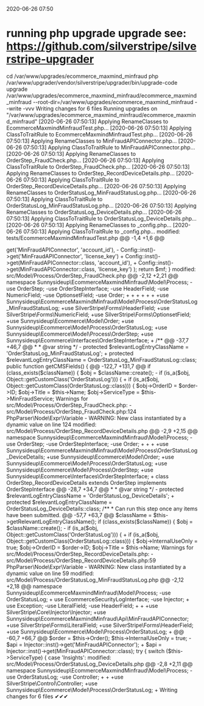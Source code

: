 2020-06-26 07:50

# running php upgrade upgrade see: https://github.com/silverstripe/silverstripe-upgrader
cd /var/www/upgrades/ecommerce_maxmind_minfraud
php /var/www/upgrader/vendor/silverstripe/upgrader/bin/upgrade-code upgrade /var/www/upgrades/ecommerce_maxmind_minfraud/ecommerce_maxmind_minfraud  --root-dir=/var/www/upgrades/ecommerce_maxmind_minfraud --write -vvv
Writing changes for 6 files
Running upgrades on "/var/www/upgrades/ecommerce_maxmind_minfraud/ecommerce_maxmind_minfraud"
[2020-06-26 07:50:13] Applying RenameClasses to EcommerceMaxmindMinfraudTest.php...
[2020-06-26 07:50:13] Applying ClassToTraitRule to EcommerceMaxmindMinfraudTest.php...
[2020-06-26 07:50:13] Applying RenameClasses to MinFraudAPIConnector.php...
[2020-06-26 07:50:13] Applying ClassToTraitRule to MinFraudAPIConnector.php...
[2020-06-26 07:50:13] Applying RenameClasses to OrderStep_FraudCheck.php...
[2020-06-26 07:50:13] Applying ClassToTraitRule to OrderStep_FraudCheck.php...
[2020-06-26 07:50:13] Applying RenameClasses to OrderStep_RecordDeviceDetails.php...
[2020-06-26 07:50:13] Applying ClassToTraitRule to OrderStep_RecordDeviceDetails.php...
[2020-06-26 07:50:13] Applying RenameClasses to OrderStatusLog_MinFraudStatusLog.php...
[2020-06-26 07:50:13] Applying ClassToTraitRule to OrderStatusLog_MinFraudStatusLog.php...
[2020-06-26 07:50:13] Applying RenameClasses to OrderStatusLog_DeviceDetails.php...
[2020-06-26 07:50:13] Applying ClassToTraitRule to OrderStatusLog_DeviceDetails.php...
[2020-06-26 07:50:13] Applying RenameClasses to _config.php...
[2020-06-26 07:50:13] Applying ClassToTraitRule to _config.php...
modified:	tests/EcommerceMaxmindMinfraudTest.php
@@ -1,4 +1,6 @@
 <?php
+
+use SilverStripe\Dev\SapphireTest;

 class EcommerceMaxmindMinfraudTest extends SapphireTest
 {

modified:	src/Api/MinFraudAPIConnector.php
@@ -2,12 +2,19 @@

 namespace Sunnysideup\EcommerceMaxmindMinfraud\Api;

-use ViewableData;
+
 use MinFraud;
-use Config;
-use Director;
-use OrderStatusLog_DeviceDetails;
-use DataObject;
+
+
+
+
+use SilverStripe\Core\Config\Config;
+use Sunnysideup\EcommerceMaxmindMinfraud\Api\MinFraudAPIConnector;
+use SilverStripe\Control\Director;
+use Sunnysideup\EcommerceMaxmindMinfraud\Model\Process\OrderStatusLog_DeviceDetails;
+use SilverStripe\ORM\DataObject;
+use SilverStripe\Core\Config\Configurable;
use SilverStripe\Core\Extensible;
use SilverStripe\Core\Injector\Injectable;
+



@@ -39,8 +46,8 @@
     public function getConnection()
     {
         $mf = new MinFraud(
-            Config::inst()->get('MinFraudAPIConnector', 'account_id'),
-            Config::inst()->get('MinFraudAPIConnector', 'license_key')
+            Config::inst()->get(MinFraudAPIConnector::class, 'account_id'),
+            Config::inst()->get(MinFraudAPIConnector::class, 'license_key')
         );
         return $mf;
     }

modified:	src/Model/Process/OrderStep_FraudCheck.php
@@ -2,12 +2,21 @@

 namespace Sunnysideup\EcommerceMaxmindMinfraud\Model\Process;

-use OrderStep;
-use OrderStepInterface;
-use HeaderField;
-use NumericField;
-use OptionsetField;
-use Order;
+
+
+
+
+
+
+use Sunnysideup\EcommerceMaxmindMinfraud\Model\Process\OrderStatusLog_MinFraudStatusLog;
+use SilverStripe\Forms\HeaderField;
+use SilverStripe\Forms\NumericField;
+use SilverStripe\Forms\OptionsetField;
+use Sunnysideup\Ecommerce\Model\Order;
+use Sunnysideup\Ecommerce\Model\Process\OrderStatusLog;
+use Sunnysideup\Ecommerce\Model\Process\OrderStep;
+use Sunnysideup\Ecommerce\Interfaces\OrderStepInterface;
+


 /**
@@ -37,7 +46,7 @@
      *
      * @var string
      */
-    protected $relevantLogEntryClassName = 'OrderStatusLog_MinFraudStatusLog';
+    protected $relevantLogEntryClassName = OrderStatusLog_MinFraudStatusLog::class;

     public function getCMSFields()
     {
@@ -122,7 +131,7 @@

         if (class_exists($className)) {
             $obj = $className::create();
-            if (is_a($obj, Object::getCustomClass('OrderStatusLog'))) {
+            if (is_a($obj, Object::getCustomClass(OrderStatusLog::class))) {
                 $obj->OrderID = $order->ID;
                 $obj->Title = $this->Name;
                 $obj->ServiceType = $this->MinFraudService;

Warnings for src/Model/Process/OrderStep_FraudCheck.php:
 - src/Model/Process/OrderStep_FraudCheck.php:124 PhpParser\Node\Expr\Variable
 - WARNING: New class instantiated by a dynamic value on line 124

modified:	src/Model/Process/OrderStep_RecordDeviceDetails.php
@@ -2,9 +2,15 @@

 namespace Sunnysideup\EcommerceMaxmindMinfraud\Model\Process;

-use OrderStep;
-use OrderStepInterface;
-use Order;
+
+
+
+use Sunnysideup\EcommerceMaxmindMinfraud\Model\Process\OrderStatusLog_DeviceDetails;
+use Sunnysideup\Ecommerce\Model\Order;
+use Sunnysideup\Ecommerce\Model\Process\OrderStatusLog;
+use Sunnysideup\Ecommerce\Model\Process\OrderStep;
+use Sunnysideup\Ecommerce\Interfaces\OrderStepInterface;
+


 class OrderStep_RecordDeviceDetails extends OrderStep implements OrderStepInterface
@@ -28,7 +34,7 @@
      *
      * @var string
      */
-    protected $relevantLogEntryClassName = 'OrderStatusLog_DeviceDetails';
+    protected $relevantLogEntryClassName = OrderStatusLog_DeviceDetails::class;

     /**
      * Can run this step once any items have been submitted.
@@ -57,7 +63,7 @@
         $className = $this->getRelevantLogEntryClassName();
         if (class_exists($className)) {
             $obj = $className::create();
-            if (is_a($obj, Object::getCustomClass('OrderStatusLog'))) {
+            if (is_a($obj, Object::getCustomClass(OrderStatusLog::class))) {
                 $obj->InternalUseOnly = true;
                 $obj->OrderID = $order->ID;
                 $obj->Title = $this->Name;

Warnings for src/Model/Process/OrderStep_RecordDeviceDetails.php:
 - src/Model/Process/OrderStep_RecordDeviceDetails.php:59 PhpParser\Node\Expr\Variable
 - WARNING: New class instantiated by a dynamic value on line 59

modified:	src/Model/Process/OrderStatusLog_MinFraudStatusLog.php
@@ -2,12 +2,18 @@

 namespace Sunnysideup\EcommerceMaxmindMinfraud\Model\Process;

-use OrderStatusLog;
+
 use EcommerceSecurityLogInterface;
-use Injector;
+
 use Exception;
-use LiteralField;
-use HeaderField;
+
+
+use SilverStripe\Core\Injector\Injector;
+use Sunnysideup\EcommerceMaxmindMinfraud\Api\MinFraudAPIConnector;
+use SilverStripe\Forms\LiteralField;
+use SilverStripe\Forms\HeaderField;
+use Sunnysideup\Ecommerce\Model\Process\OrderStatusLog;
+



@@ -60,7 +66,7 @@

         $order = $this->Order();
         $this->InternalUseOnly = true;
-        $api = Injector::inst()->get('MinFraudAPIConnector');
+        $api = Injector::inst()->get(MinFraudAPIConnector::class);
         try {
             switch ($this->ServiceType) {
                 case 'Insights':

modified:	src/Model/Process/OrderStatusLog_DeviceDetails.php
@@ -2,8 +2,11 @@

 namespace Sunnysideup\EcommerceMaxmindMinfraud\Model\Process;

-use OrderStatusLog;
-use Controller;
+
+
+use SilverStripe\Control\Controller;
+use Sunnysideup\Ecommerce\Model\Process\OrderStatusLog;
+




Writing changes for 6 files
✔✔✔